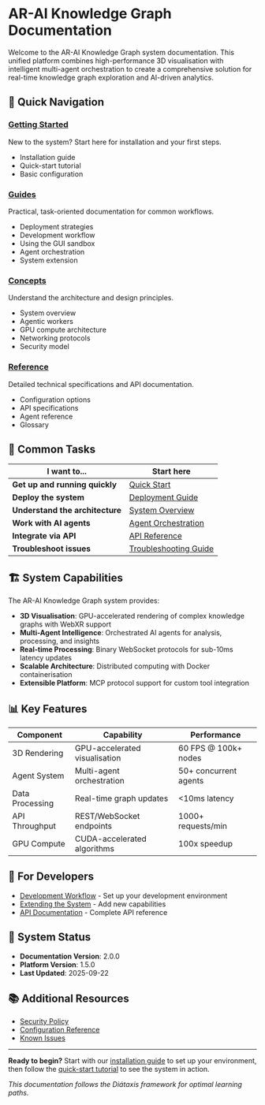 # AR-AI Knowledge Graph Documentation

Welcome to the AR-AI Knowledge Graph system documentation. This unified platform combines high-performance 3D visualisation with intelligent multi-agent orchestration to create a comprehensive solution for real-time knowledge graph exploration and AI-driven analytics.

## 🚀 Quick Navigation

### [Getting Started](getting-started/00-index.md)
New to the system? Start here for installation and your first steps.
- Installation guide
- Quick-start tutorial
- Basic configuration

### [Guides](guides/index.md)
Practical, task-oriented documentation for common workflows.
- Deployment strategies
- Development workflow
- Using the GUI sandbox
- Agent orchestration
- System extension

### [Concepts](concepts/index.md)
Understand the architecture and design principles.
- System overview
- Agentic workers
- GPU compute architecture
- Networking protocols
- Security model

### [Reference](reference/index.md)
Detailed technical specifications and API documentation.
- Configuration options
- API specifications
- Agent reference
- Glossary

## 🎯 Common Tasks

| I want to... | Start here |
|--------------|------------|
| **Get up and running quickly** | [Quick Start](getting-started/02-quick-start.md) |
| **Deploy the system** | [Deployment Guide](guides/01-deployment.md) |
| **Understand the architecture** | [System Overview](concepts/01-system-overview.md) |
| **Work with AI agents** | [Agent Orchestration](guides/04-orchestrating-agents.md) |
| **Integrate via API** | [API Reference](reference/api/index.md) |
| **Troubleshoot issues** | [Troubleshooting Guide](guides/06-troubleshooting.md) |

## 🏗️ System Capabilities

The AR-AI Knowledge Graph system provides:

- **3D Visualisation**: GPU-accelerated rendering of complex knowledge graphs with WebXR support
- **Multi-Agent Intelligence**: Orchestrated AI agents for analysis, processing, and insights
- **Real-time Processing**: Binary WebSocket protocols for sub-10ms latency updates
- **Scalable Architecture**: Distributed computing with Docker containerisation
- **Extensible Platform**: MCP protocol support for custom tool integration

## 📊 Key Features

| Component | Capability | Performance |
|-----------|------------|-------------|
| 3D Rendering | GPU-accelerated visualisation | 60 FPS @ 100k+ nodes |
| Agent System | Multi-agent orchestration | 50+ concurrent agents |
| Data Processing | Real-time graph updates | <10ms latency |
| API Throughput | REST/WebSocket endpoints | 1000+ requests/min |
| GPU Compute | CUDA-accelerated algorithms | 100x speedup |

## 🔧 For Developers

- [Development Workflow](guides/02-development-workflow.md) - Set up your development environment
- [Extending the System](guides/05-extending-the-system.md) - Add new capabilities
- [API Documentation](reference/api/index.md) - Complete API reference

## 🚦 System Status

- **Documentation Version**: 2.0.0
- **Platform Version**: 1.5.0
- **Last Updated**: 2025-09-22

## 📚 Additional Resources

- [Security Policy](concepts/05-security.md)
- [Configuration Reference](reference/configuration.md)
- [Known Issues](guides/06-troubleshooting.md#known-issues)

---

**Ready to begin?** Start with our [installation guide](getting-started/01-installation.md) to set up your environment, then follow the [quick-start tutorial](getting-started/02-quick-start.md) to see the system in action.

*This documentation follows the Diátaxis framework for optimal learning paths.*
